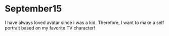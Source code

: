 # September15
I have always loved avatar since i was a kid. Therefore, I want to make a self portrait based on my favorite TV character! 

